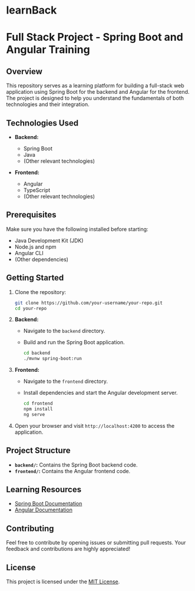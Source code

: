 # learnBack
# Full Stack Project - Spring Boot and Angular Training

## Overview

This repository serves as a learning platform for building a full-stack web application using Spring Boot for the backend and Angular for the frontend. The project is designed to help you understand the fundamentals of both technologies and their integration.

## Technologies Used

- **Backend:**
  - Spring Boot
  - Java
  - (Other relevant technologies)

- **Frontend:**
  - Angular
  - TypeScript
  - (Other relevant technologies)

## Prerequisites

Make sure you have the following installed before starting:

- Java Development Kit (JDK)
- Node.js and npm
- Angular CLI
- (Other dependencies)

## Getting Started

1. Clone the repository:

    ```bash
    git clone https://github.com/your-username/your-repo.git
    cd your-repo
    ```

2. **Backend:**

    - Navigate to the `backend` directory.
    - Build and run the Spring Boot application.

      ```bash
      cd backend
      ./mvnw spring-boot:run
      ```

3. **Frontend:**

    - Navigate to the `frontend` directory.
    - Install dependencies and start the Angular development server.

      ```bash
      cd frontend
      npm install
      ng serve
      ```

4. Open your browser and visit `http://localhost:4200` to access the application.

## Project Structure

- **`backend/`:** Contains the Spring Boot backend code.
- **`frontend/`:** Contains the Angular frontend code.

## Learning Resources

- [Spring Boot Documentation](https://docs.spring.io/spring-boot/docs/current/reference/htmlsingle/)
- [Angular Documentation](https://angular.io/docs)

## Contributing

Feel free to contribute by opening issues or submitting pull requests. Your feedback and contributions are highly appreciated!

## License

This project is licensed under the [MIT License](LICENSE).
